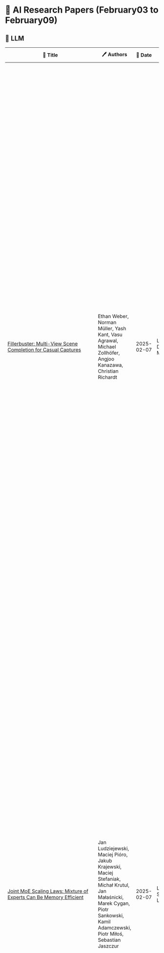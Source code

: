 # 📌 AI Research Papers (February03 to February09)

## 🔹 LLM

| 📄 Title | 🖊 Authors | 📅 Date | 🏷 Tags | 📜 Summary | 🔗 Link |
|---------|---------|---------|---------|---------|---------|
| [Fillerbuster: Multi-View Scene Completion for Casual Captures](http://arxiv.org/abs/2502.05175v1) | Ethan Weber, Norman Müller, Yash Kant, Vasu Agrawal, Michael Zollhöfer, Angjoo Kanazawa, Christian Richardt | 2025-02-07 | LLM, Diffusion Models | We present Fillerbuster, a method that completes unknown regions of a 3D scene by utilizing a novel large-scale multi-view latent diffusion transformer. Casual captures are often sparse and miss surrounding content behind objects or above the scene. Existing methods are not suitable for handling this challenge as they focus on making the known pixels look good with sparse-view priors, or on creating the missing sides of objects from just one or two photos. In reality, we often have hundreds of input frames and want to complete areas that are missing and unobserved from the input frames. Additionally, the images often do not have known camera parameters. Our solution is to train a generative model that can consume a large context of input frames while generating unknown target views and recovering image poses when desired. We show results where we complete partial captures on two existing datasets. We also present an uncalibrated scene completion task where our unified model predicts both poses and creates new content. Our model is the first to predict many images and poses together for scene completion. | [🔗 Paper](http://arxiv.org/abs/2502.05175v1) |
| [Joint MoE Scaling Laws: Mixture of Experts Can Be Memory Efficient](http://arxiv.org/abs/2502.05172v1) | Jan Ludziejewski, Maciej Pióro, Jakub Krajewski, Maciej Stefaniak, Michał Krutul, Jan Małaśnicki, Marek Cygan, Piotr Sankowski, Kamil Adamczewski, Piotr Miłoś, Sebastian Jaszczur | 2025-02-07 | LLM, Scaling Laws | Mixture of Experts (MoE) architectures have significantly increased computational efficiency in both research and real-world applications of large-scale machine learning models. However, their scalability and efficiency under memory constraints remain relatively underexplored. In this work, we present joint scaling laws for dense and MoE models, incorporating key factors such as the number of active parameters, dataset size, and the number of experts. Our findings provide a principled framework for selecting the optimal MoE configuration under fixed memory and compute budgets. Surprisingly, we show that MoE models can be more memory-efficient than dense models, contradicting conventional wisdom. To derive and validate the theoretical predictions of our scaling laws, we conduct over 280 experiments with up to 2.7B active parameters and up to 5B total parameters. These results offer actionable insights for designing and deploying MoE models in practical large-scale training scenarios. | [🔗 Paper](http://arxiv.org/abs/2502.05172v1) |
| [NoLiMa: Long-Context Evaluation Beyond Literal Matching](http://arxiv.org/abs/2502.05167v1) | Ali Modarressi, Hanieh Deilamsalehy, Franck Dernoncourt, Trung Bui, Ryan A. Rossi, Seunghyun Yoon, Hinrich Schütze | 2025-02-07 | LLM, Training & Evaluation | Recent large language models (LLMs) support long contexts ranging from 128K to 1M tokens. A popular method for evaluating these capabilities is the needle-in-a-haystack (NIAH) test, which involves retrieving a "needle" (relevant information) from a "haystack" (long irrelevant context). Extensions of this approach include increasing distractors, fact chaining, and in-context reasoning. However, in these benchmarks, models can exploit existing literal matches between the needle and haystack to simplify the task. To address this, we introduce NoLiMa, a benchmark extending NIAH with a carefully designed needle set, where questions and needles have minimal lexical overlap, requiring models to infer latent associations to locate the needle within the haystack. We evaluate 12 popular LLMs that claim to support contexts of at least 128K tokens. While they perform well in short contexts (<1K), performance degrades significantly as context length increases. At 32K, for instance, 10 models drop below 50% of their strong short-length baselines. Even GPT-4o, one of the top-performing exceptions, experiences a reduction from an almost-perfect baseline of 99.3% to 69.7%. Our analysis suggests these declines stem from the increased difficulty the attention mechanism faces in longer contexts when literal matches are absent, making it harder to retrieve relevant information. | [🔗 Paper](http://arxiv.org/abs/2502.05167v1) |
| [In-context denoising with one-layer transformers: connections between
  attention and associative memory retrieval](http://arxiv.org/abs/2502.05164v1) | Matthew Smart, Alberto Bietti, Anirvan M. Sengupta | 2025-02-07 | LLM, Diffusion Models, Training & Evaluation | We introduce in-context denoising, a task that refines the connection between attention-based architectures and dense associative memory (DAM) networks, also known as modern Hopfield networks. Using a Bayesian framework, we show theoretically and empirically that certain restricted denoising problems can be solved optimally even by a single-layer transformer. We demonstrate that a trained attention layer processes each denoising prompt by performing a single gradient descent update on a context-aware DAM energy landscape, where context tokens serve as associative memories and the query token acts as an initial state. This one-step update yields better solutions than exact retrieval of either a context token or a spurious local minimum, providing a concrete example of DAM networks extending beyond the standard retrieval paradigm. Overall, this work solidifies the link between associative memory and attention mechanisms first identified by Ramsauer et al., and demonstrates the relevance of associative memory models in the study of in-context learning. | [🔗 Paper](http://arxiv.org/abs/2502.05164v1) |
## 🔹 RLHF

| 📄 Title | 🖊 Authors | 📅 Date | 🏷 Tags | 📜 Summary | 🔗 Link |
|---------|---------|---------|---------|---------|---------|
| [DuoGuard: A Two-Player RL-Driven Framework for Multilingual LLM
  Guardrails](http://arxiv.org/abs/2502.05163v1) | Yihe Deng, Yu Yang, Junkai Zhang, Wei Wang, Bo Li | 2025-02-07 | RLHF | The rapid advancement of large language models (LLMs) has increased the need for guardrail models to ensure responsible use, particularly in detecting unsafe and illegal content. While substantial safety data exist in English, multilingual guardrail modeling remains underexplored due to the scarcity of open-source safety data in other languages. To address this gap, we propose a novel two-player Reinforcement Learning (RL) framework, where a generator and a guardrail model co-evolve adversarially to produce high-quality synthetic data for multilingual guardrail training. We theoretically formalize this interaction as a two-player game, proving convergence to a Nash equilibrium. Empirical evaluations show that our model \ours outperforms state-of-the-art models, achieving nearly 10% improvement over LlamaGuard3 (8B) on English benchmarks while being 4.5x faster at inference with a significantly smaller model (0.5B). We achieve substantial advancements in multilingual safety tasks, particularly in addressing the imbalance for lower-resource languages in a collected real dataset. Ablation studies emphasize the critical role of synthetic data generation in bridging the imbalance in open-source data between English and other languages. These findings establish a scalable and efficient approach to synthetic data generation, paving the way for improved multilingual guardrail models to enhance LLM safety. Code, model, and data will be open-sourced at https://github.com/yihedeng9/DuoGuard. | [🔗 Paper](http://arxiv.org/abs/2502.05163v1) |
## 🔹 Multimodal AI

| 📄 Title | 🖊 Authors | 📅 Date | 🏷 Tags | 📜 Summary | 🔗 Link |
|---------|---------|---------|---------|---------|---------|
| [FlashVideo:Flowing Fidelity to Detail for Efficient High-Resolution
  Video Generation](http://arxiv.org/abs/2502.05179v1) | Shilong Zhang, Wenbo Li, Shoufa Chen, Chongjian Ge, Peize Sun, Yida Zhang, Yi Jiang, Zehuan Yuan, Binyue Peng, Ping Luo | 2025-02-07 | Multimodal AI, Diffusion Models | DiT diffusion models have achieved great success in text-to-video generation, leveraging their scalability in model capacity and data scale. High content and motion fidelity aligned with text prompts, however, often require large model parameters and a substantial number of function evaluations (NFEs). Realistic and visually appealing details are typically reflected in high resolution outputs, further amplifying computational demands especially for single stage DiT models. To address these challenges, we propose a novel two stage framework, FlashVideo, which strategically allocates model capacity and NFEs across stages to balance generation fidelity and quality. In the first stage, prompt fidelity is prioritized through a low resolution generation process utilizing large parameters and sufficient NFEs to enhance computational efficiency. The second stage establishes flow matching between low and high resolutions, effectively generating fine details with minimal NFEs. Quantitative and visual results demonstrate that FlashVideo achieves state-of-the-art high resolution video generation with superior computational efficiency. Additionally, the two-stage design enables users to preview the initial output before committing to full resolution generation, thereby significantly reducing computational costs and wait times as well as enhancing commercial viability . | [🔗 Paper](http://arxiv.org/abs/2502.05179v1) |
| [QLIP: Text-Aligned Visual Tokenization Unifies Auto-Regressive
  Multimodal Understanding and Generation](http://arxiv.org/abs/2502.05178v1) | Yue Zhao, Fuzhao Xue, Scott Reed, Linxi Fan, Yuke Zhu, Jan Kautz, Zhiding Yu, Philipp Krähenbühl, De-An Huang | 2025-02-07 | Multimodal AI, RLHF, Optimization, Prompt Engineering | We introduce Quantized Language-Image Pretraining (QLIP), a visual tokenization method that combines state-of-the-art reconstruction quality with state-of-the-art zero-shot image understanding. QLIP trains a binary-spherical-quantization-based autoencoder with reconstruction and language-image alignment objectives. We are the first to show that the two objectives do not need to be at odds. We balance the two loss terms dynamically during training and show that a two-stage training pipeline effectively mixes the large-batch requirements of image-language pre-training with the memory bottleneck imposed by the reconstruction objective. We validate the effectiveness of QLIP for multimodal understanding and text-conditioned image generation with a single model. Specifically, QLIP serves as a drop-in replacement for the visual encoder for LLaVA and the image tokenizer for LlamaGen with comparable or even better performance. Finally, we demonstrate that QLIP enables a unified mixed-modality auto-regressive model for understanding and generation. | [🔗 Paper](http://arxiv.org/abs/2502.05178v1) |
| [AuraFusion360: Augmented Unseen Region Alignment for Reference-based
  360° Unbounded Scene Inpainting](http://arxiv.org/abs/2502.05176v1) | Chung-Ho Wu, Yang-Jung Chen, Ying-Huan Chen, Jie-Ying Lee, Bo-Hsu Ke, Chun-Wei Tuan Mu, Yi-Chuan Huang, Chin-Yang Lin, Min-Hung Chen, Yen-Yu Lin, Yu-Lun Liu | 2025-02-07 | Multimodal AI, RLHF, Diffusion Models, Prompt Engineering | Three-dimensional scene inpainting is crucial for applications from virtual reality to architectural visualization, yet existing methods struggle with view consistency and geometric accuracy in 360{\deg} unbounded scenes. We present AuraFusion360, a novel reference-based method that enables high-quality object removal and hole filling in 3D scenes represented by Gaussian Splatting. Our approach introduces (1) depth-aware unseen mask generation for accurate occlusion identification, (2) Adaptive Guided Depth Diffusion, a zero-shot method for accurate initial point placement without requiring additional training, and (3) SDEdit-based detail enhancement for multi-view coherence. We also introduce 360-USID, the first comprehensive dataset for 360{\deg} unbounded scene inpainting with ground truth. Extensive experiments demonstrate that AuraFusion360 significantly outperforms existing methods, achieving superior perceptual quality while maintaining geometric accuracy across dramatic viewpoint changes. See our project page for video results and the dataset at https://kkennethwu.github.io/aurafusion360/. | [🔗 Paper](http://arxiv.org/abs/2502.05176v1) |
| [VideoRoPE: What Makes for Good Video Rotary Position Embedding?](http://arxiv.org/abs/2502.05173v1) | Xilin Wei, Xiaoran Liu, Yuhang Zang, Xiaoyi Dong, Pan Zhang, Yuhang Cao, Jian Tong, Haodong Duan, Qipeng Guo, Jiaqi Wang, Xipeng Qiu, Dahua Lin | 2025-02-07 | Multimodal AI, Model Evaluation | While Rotary Position Embedding (RoPE) and its variants are widely adopted for their long-context capabilities, the extension of the 1D RoPE to video, with its complex spatio-temporal structure, remains an open challenge. This work first introduces a comprehensive analysis that identifies four key characteristics essential for the effective adaptation of RoPE to video, which have not been fully considered in prior work. As part of our analysis, we introduce a challenging V-NIAH-D (Visual Needle-In-A-Haystack with Distractors) task, which adds periodic distractors into V-NIAH. The V-NIAH-D task demonstrates that previous RoPE variants, lacking appropriate temporal dimension allocation, are easily misled by distractors. Based on our analysis, we introduce \textbf{VideoRoPE}, with a \textit{3D structure} designed to preserve spatio-temporal relationships. VideoRoPE features \textit{low-frequency temporal allocation} to mitigate periodic oscillations, a \textit{diagonal layout} to maintain spatial symmetry, and \textit{adjustable temporal spacing} to decouple temporal and spatial indexing. VideoRoPE consistently surpasses previous RoPE variants, across diverse downstream tasks such as long video retrieval, video understanding, and video hallucination. Our code will be available at \href{https://github.com/Wiselnn570/VideoRoPE}{https://github.com/Wiselnn570/VideoRoPE}. | [🔗 Paper](http://arxiv.org/abs/2502.05173v1) |
| [Multitwine: Multi-Object Compositing with Text and Layout Control](http://arxiv.org/abs/2502.05165v1) | Gemma Canet Tarrés, Zhe Lin, Zhifei Zhang, He Zhang, Andrew Gilbert, John Collomosse, Soo Ye Kim | 2025-02-07 | Multimodal AI | We introduce the first generative model capable of simultaneous multi-object compositing, guided by both text and layout. Our model allows for the addition of multiple objects within a scene, capturing a range of interactions from simple positional relations (e.g., next to, in front of) to complex actions requiring reposing (e.g., hugging, playing guitar). When an interaction implies additional props, like `taking a selfie', our model autonomously generates these supporting objects. By jointly training for compositing and subject-driven generation, also known as customization, we achieve a more balanced integration of textual and visual inputs for text-driven object compositing. As a result, we obtain a versatile model with state-of-the-art performance in both tasks. We further present a data generation pipeline leveraging visual and language models to effortlessly synthesize multimodal, aligned training data. | [🔗 Paper](http://arxiv.org/abs/2502.05165v1) |
## 🔹 Scaling Laws

| 📄 Title | 🖊 Authors | 📅 Date | 🏷 Tags | 📜 Summary | 🔗 Link |
|---------|---------|---------|---------|---------|---------|
| [Long-VITA: Scaling Large Multi-modal Models to 1 Million Tokens with
  Leading Short-Context Accuray](http://arxiv.org/abs/2502.05177v1) | Yunhang Shen, Chaoyou Fu, Shaoqi Dong, Xiong Wang, Peixian Chen, Mengdan Zhang, Haoyu Cao, Ke Li, Xiawu Zheng, Yan Zhang, Yiyi Zhou, Rongrong Ji, Xing Sun | 2025-02-07 | Scaling Laws, Multimodal AI, RLHF, Optimization | Establishing the long-context capability of large vision-language models is crucial for video understanding, high-resolution image understanding, multi-modal agents and reasoning. We introduce Long-VITA, a simple yet effective large multi-modal model for long-context visual-language understanding tasks. It is adept at concurrently processing and analyzing modalities of image, video, and text over 4K frames or 1M tokens while delivering advanced performances on short-context multi-modal tasks. We propose an effective multi-modal training schema that starts with large language models and proceeds through vision-language alignment, general knowledge learning, and two sequential stages of long-sequence fine-tuning. We further implement context-parallelism distributed inference and logits-masked language modeling head to scale Long-VITA to infinitely long inputs of images and texts during model inference. Regarding training data, Long-VITA is built on a mix of $17$M samples from public datasets only and demonstrates the state-of-the-art performance on various multi-modal benchmarks, compared against recent cutting-edge models with internal data. Long-VITA is fully reproducible and supports both NPU and GPU platforms for training and testing. We hope Long-VITA can serve as a competitive baseline and offer valuable insights for the open-source community in advancing long-context multi-modal understanding. | [🔗 Paper](http://arxiv.org/abs/2502.05177v1) |
| [Scaling up Test-Time Compute with Latent Reasoning: A Recurrent Depth
  Approach](http://arxiv.org/abs/2502.05171v1) | Jonas Geiping, Sean McLeish, Neel Jain, John Kirchenbauer, Siddharth Singh, Brian R. Bartoldson, Bhavya Kailkhura, Abhinav Bhatele, Tom Goldstein | 2025-02-07 | Scaling Laws, Prompt Engineering | We study a novel language model architecture that is capable of scaling test-time computation by implicitly reasoning in latent space. Our model works by iterating a recurrent block, thereby unrolling to arbitrary depth at test-time. This stands in contrast to mainstream reasoning models that scale up compute by producing more tokens. Unlike approaches based on chain-of-thought, our approach does not require any specialized training data, can work with small context windows, and can capture types of reasoning that are not easily represented in words. We scale a proof-of-concept model to 3.5 billion parameters and 800 billion tokens. We show that the resulting model can improve its performance on reasoning benchmarks, sometimes dramatically, up to a computation load equivalent to 50 billion parameters. | [🔗 Paper](http://arxiv.org/abs/2502.05171v1) |
| [Impulse measurements enhanced with squeezed readout light](http://arxiv.org/abs/2502.05168v1) | Tsai-Chen Lee, Jacob L. Beckey, Giacomo Marocco, Daniel Carney | 2025-02-07 | Scaling Laws | We quantify how squeezed light can reduce quantum measurement noise to levels below the standard quantum limit in impulse measurements with mechanical detectors. The broadband nature of the signal implies that frequency-dependent squeezing performs better than frequency-independent squeezing. We calculate the optimal scaling of the impulse sensitivity with the squeezing strength, and quantify degradations due to photodetection losses. Even for lossless measurement, we find there exists a fundamental limit to the benefit of squeezing that depends only on the system's mechanical properties. | [🔗 Paper](http://arxiv.org/abs/2502.05168v1) |
## 🔹 Security & Adversarial ML

| 📄 Title | 🖊 Authors | 📅 Date | 🏷 Tags | 📜 Summary | 🔗 Link |
|---------|---------|---------|---------|---------|---------|
| [MELON: Indirect Prompt Injection Defense via Masked Re-execution and
  Tool Comparison](http://arxiv.org/abs/2502.05174v1) | Kaijie Zhu, Xianjun Yang, Jindong Wang, Wenbo Guo, William Yang Wang | 2025-02-07 | Security & Adversarial ML, Training & Evaluation | Recent research has explored that LLM agents are vulnerable to indirect prompt injection (IPI) attacks, where malicious tasks embedded in tool-retrieved information can redirect the agent to take unauthorized actions. Existing defenses against IPI have significant limitations: either require essential model training resources, lack effectiveness against sophisticated attacks, or harm the normal utilities. We present MELON (Masked re-Execution and TooL comparisON), a novel IPI defense. Our approach builds on the observation that under a successful attack, the agent's next action becomes less dependent on user tasks and more on malicious tasks. Following this, we design MELON to detect attacks by re-executing the agent's trajectory with a masked user prompt modified through a masking function. We identify an attack if the actions generated in the original and masked executions are similar. We also include three key designs to reduce the potential false positives and false negatives. Extensive evaluation on the IPI benchmark AgentDojo demonstrates that MELON outperforms SOTA defenses in both attack prevention and utility preservation. Moreover, we show that combining MELON with a SOTA prompt augmentation defense (denoted as MELON-Aug) further improves its performance. We also conduct a detailed ablation study to validate our key designs. | [🔗 Paper](http://arxiv.org/abs/2502.05174v1) |
## 🔹 General AI

| 📄 Title | 🖊 Authors | 📅 Date | 🏷 Tags | 📜 Summary | 🔗 Link |
|---------|---------|---------|---------|---------|---------|
| [Observation of a dynamic magneto-chiral instability in photoexcited
  tellurium](http://arxiv.org/abs/2502.05170v1) | Yijing Huang, Nick Abboud, Yinchuan Lv, Penghao Zhu, Azel Murzabekova, Changjun Lee, Emma A. Pappas, Dominic Petruzzi, Jason Y. Yan, Dipanjan Chauduri, Peter Abbamonte, Daniel P. Shoemaker, Rafael M. Fernandes, Jorge Noronha, Fahad Mahmood | 2025-02-07 | General AI | In a system of charged chiral fermions driven out of equilibrium, an electric current parallel to the magnetic field can generate a dynamic instability by which electromagnetic waves become amplified. Whether a similar instability can occur in chiral solid-state systems remains an open question. Using time-domain terahertz (THz) emission spectroscopy, we detect signatures of what we dub a ``dynamic magneto-chiral instability" in elemental tellurium, a structurally chiral crystal. Upon transient photoexcitation in a moderate external magnetic field, tellurium emits THz radiation consisting of coherent modes that amplify over time. An explanation for this amplification is proposed using a theoretical model based on a dynamic instability of electromagnetic waves interacting with infrared-active oscillators of impurity acceptor states in tellurium to form an amplifying polariton. Our work not only uncovers the presence of a magneto-chiral instability but also highlights its promise for THz-wave amplification in chiral materials. | [🔗 Paper](http://arxiv.org/abs/2502.05170v1) |
| [Flopping for FLOPs: Leveraging equivariance for computational efficiency](http://arxiv.org/abs/2502.05169v1) | Georg Bökman, David Nordström, Fredrik Kahl | 2025-02-07 | General AI | Incorporating geometric invariance into neural networks enhances parameter efficiency but typically increases computational costs. This paper introduces new equivariant neural networks that preserve symmetry while maintaining a comparable number of floating-point operations (FLOPs) per parameter to standard non-equivariant networks. We focus on horizontal mirroring (flopping) invariance, common in many computer vision tasks. The main idea is to parametrize the feature spaces in terms of mirror-symmetric and mirror-antisymmetric features, i.e., irreps of the flopping group. This decomposes the linear layers to be block-diagonal, requiring half the number of FLOPs. Our approach reduces both FLOPs and wall-clock time, providing a practical solution for efficient, scalable symmetry-aware architectures. | [🔗 Paper](http://arxiv.org/abs/2502.05169v1) |
| [Stirring supercooled colloidal liquids at the particle scale](http://arxiv.org/abs/2502.05166v1) | Piotr Habdas, Eric R. Weeks | 2025-02-07 | General AI | We study the decay of tangential velocity profiles with distance from a local disturbance in hard-sphere colloidal suspensions as the colloidal glass transition is approached. The disturbance, generated by a dimer of superparamagnetic particles rotated by an external magnetic field, enables a precise characterization of the system's response through confocal microscopy and tracking of individual particle dynamics. The tangential velocity profiles exhibit nearly exponential decay with distance. As particle density increases toward the colloidal glass transition, the characteristic length scale derived from exponential fits grows. We also observe that the colloidal particles slip against the rotating dimer, with less slip in samples which are closer to the glass transition. | [🔗 Paper](http://arxiv.org/abs/2502.05166v1) |
| [Ramsey Theory on the Integer Grid: The "L" Problem](http://arxiv.org/abs/2502.05162v1) | Isaac Mammel, William Smith, Carl Yerger | 2025-02-07 | General AI | In an $[n] \times [n]$ integer grid, a monochromatic $L$ is any set of points $\{(i, j), (i, j+t), (i+t, j+t)\}$ for some positive integer $t$, where $1 \leq i, j, i+t, j+t \leq n$. In this paper, we investigate the upper bound for the smallest integer $n$ such that a $3$-colored $n \times n$ grid is guaranteed to contain a monochromatic $L$. We use various methods, such as counting intervals on the main diagonal and using Golomb rulers, to improve the upper bound. This bound originally sat at 2593, and we improve it first to 1803, then to 1573, then to 772, and finally to 493. In the latter part of this paper, we discuss the lower bound and our attempts to improve it using SAT solvers. | [🔗 Paper](http://arxiv.org/abs/2502.05162v1) |
| [Estimated Roadway Segment Traffic Data by Vehicle Class for the United
  States: A Machine Learning Approach](http://arxiv.org/abs/2502.05161v1) | Brittany Antonczak, Meg Fay, Aviral Chawla, Gregory Rowangould | 2025-02-07 | General AI | The Highway Performance Monitoring System, managed by the Federal Highway Administration, provides essential data on average annual daily traffic across U.S. roadways, but it has limited representation of medium- and heavy-duty vehicles on non-interstate roads. This gap limits research and policy analysis on the impacts of truck traffic, especially concerning air quality and public health. To address this, we use random forest regression to estimate medium- and heavy-duty vehicle traffic volumes in areas with sparse data. This results in a more comprehensive dataset, which enables the estimation of traffic density at the census block level as a proxy for traffic-related air pollution exposure. Our high-resolution spatial data products, rigorously validated, provide a more accurate representation of truck traffic and its environmental and health impacts. These datasets are valuable for transportation planning, public health research, and policy decisions aimed at mitigating the effects of truck traffic on vulnerable communities exposed to air pollution. | [🔗 Paper](http://arxiv.org/abs/2502.05161v1) |
| [A parameter study for LLL and BKZ with application to shortest vector
  problems](http://arxiv.org/abs/2502.05160v1) | Tobias Köppl, René Zander, Louis Henkel, Nikolay Tcholtchev | 2025-02-07 | General AI | In this work, we study the solution of shortest vector problems (SVPs) arising in terms of learning with error problems (LWEs). LWEs are linear systems of equations over a modular ring, where a perturbation vector is added to the right-hand side. This type of problem is of great interest, since LWEs have to be solved in order to be able to break lattice-based cryptosystems as the Module-Lattice-Based Key-Encapsulation Mechanism published by NIST in 2024. Due to this fact, several classical and quantum-based algorithms have been studied to solve SVPs. Two well-known algorithms that can be used to simplify a given SVP are the Lenstra-Lenstra-Lov\'asz (LLL) algorithm and the Block Korkine-Zolotarev (BKZ) algorithm. LLL and BKZ construct bases that can be used to compute or approximate solutions of the SVP. We study the performance of both algorithms for SVPs with different sizes and modular rings. Thereby, application of LLL or BKZ to a given SVP is considered to be successful if they produce bases containing a solution vector of the SVP. | [🔗 Paper](http://arxiv.org/abs/2502.05160v1) |
